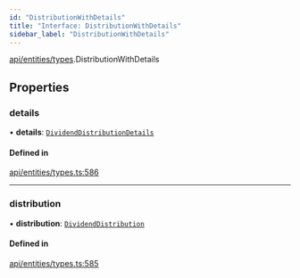 ```yaml
---
id: "DistributionWithDetails"
title: "Interface: DistributionWithDetails"
sidebar_label: "DistributionWithDetails"
---
```


[api/entities/types](../../../../../modules/API/Entities/Types/Types.md).DistributionWithDetails

## Properties

### details

• **details**: [`DividendDistributionDetails`](../../DividendDistribution/Types/DividendDistributionDetails/DividendDistributionDetails.md)

#### Defined in

[api/entities/types.ts:586](https://github.com/PolymeshAssociation/polymesh-sdk/blob/5b946f904/src/api/entities/types.ts#L586)

___

### distribution

• **distribution**: [`DividendDistribution`](../../../../../classes/API/Entities/DividendDistribution/DividendDistribution.md)

#### Defined in

[api/entities/types.ts:585](https://github.com/PolymeshAssociation/polymesh-sdk/blob/5b946f904/src/api/entities/types.ts#L585)
